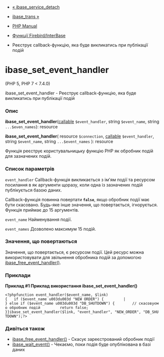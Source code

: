 - [« ibase_service_detach](function.ibase-service-detach.md)
- [ibase_trans »](function.ibase-trans.md)

- [PHP Manual](index.md)
- [Функції Firebird/InterBase](ref.ibase.md)
- Реєструє callback-функцію, яка буде викликатись при
публікації подій

# ibase_set_event_handler

(PHP 5, PHP 7 \< 7.4.0)

ibase_set_event_handler - Реєструє callback-функцію, яка буде
викликатись при публікації подій

### Опис

**ibase_set_event_handler**([callable](language.types.callable.md)
`$event_handler`, string `$event_name`, string `...$even_names`):
resource

**ibase_set_event_handler**(
resource `$connection`,
[callable](language.types.callable.md) `$event_handler`,
string `$event_name`,
string `...$event_names`
): resource

Функція реєструє користувальницьку функцію PHP як обробник
подій для зазначених подій.

### Список параметрів

`event_handler`
Callback-функція викликається з ім'ям події та ресурсом посилання в
як аргументи щоразу, коли одна із зазначених подій
публікується базою даних.

Callback-функція повинна повертати **`false`**, якщо обробник події
має бути скасовано. Будь-яке інше значення, що повертається, ігнорується.
Функція приймає до 15 аргументів.

`event_name`
Найменування події.

`event_names`
Дозволено максимум 15 подій.

### Значення, що повертаються

Значення, що повертається, є ресурсом події. Цей ресурс можна
використовувати для звільнення обробника подій за допомогою
[ibase_free_event_handler()](function.ibase-free-event-handler.md).

### Приклади

**Приклад #1 Приклад використання **ibase_set_event_handler()****

`<?phpfunction event_handler($event_name, $link){   if ($event_name u003du003d "NEW ORDER") {         | } else if ($event_name u003du003d "DB_SHUTDOWN") {        // скасовуємо обробник подій         return false; }}ibase_set_event_handler($link, "event_handler", "NEW_ORDER", "DB_SHUTDOWN");?> `

### Дивіться також

- [ibase_free_event_handler()](function.ibase-free-event-handler.md) -
Скасує зареєстрований обробник події
- [ibase_wait_event()](function.ibase-wait-event.md) - Чекаємо, поки
подія буде опублікована в базі даних
